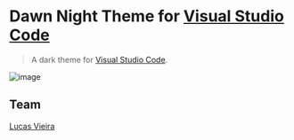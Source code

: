 # Dawn Night Theme for [Visual Studio Code](http://code.visualstudio.com)

> A dark theme for [Visual Studio Code](http://code.visualstudio.com).

![image](https://user-images.githubusercontent.com/38146739/152831508-6b41e5fa-33fc-405c-b802-0f09a82e2d56.png)

## Team

[Lucas Vieira](https://github.com/lucas-ssv)